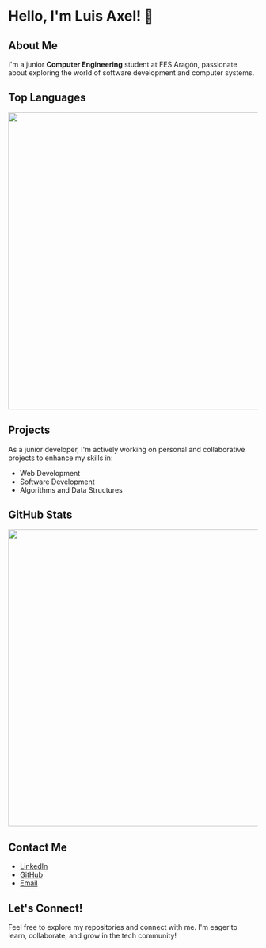 # Hello, I'm Luis Axel! 👋

## About Me
I'm a junior **Computer Engineering** student at FES Aragón, passionate about exploring the world of software development and computer systems.

## Top Languages
<div align="center">
  <img src="https://github-readme-stats.vercel.app/api/top-langs/?username=Axelotito&layout=compact&theme=radical&bg_color=0c1116&text_color=FFFFFF" width="600px">
</div>

## Projects
As a junior developer, I'm actively working on personal and collaborative projects to enhance my skills in:
- Web Development
- Software Development
- Algorithms and Data Structures

## GitHub Stats
<div align="center">
  <img src="https://github-readme-stats.vercel.app/api?username=Axelotito&show_icons=true&theme=radical&bg_color=0c1116&text_color=FFFFFF&icon_color=FFFFFF" width="600px">
</div>

## Contact Me
- [LinkedIn](https://www.linkedin.com/in/luis-axel-cruz-granados-42ba2530a)
- [GitHub](https://github.com/Axelotito)
- [Email](tu-email@example.com)

## Let's Connect!
Feel free to explore my repositories and connect with me. I'm eager to learn, collaborate, and grow in the tech community!
